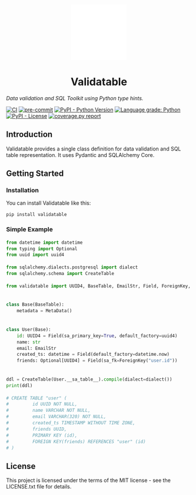 <p align="center">
<img  width="150" height="150" src="https://raw.githubusercontent.com/dcruzf/validatable/main/docs/img/logo.svg">
</p>

<h1 align="center">Validatable</h1>

_Data validation and SQL Toolkit using Python type hints._

[![CI](https://github.com/dcruzf/validatable/actions/workflows/tests.yml/badge.svg)](https://github.com/dcruzf/validatable/actions/workflows/tests.yml)
[![pre-commit](https://github.com/dcruzf/validatable/actions/workflows/pre-commit.yml/badge.svg)](https://github.com/dcruzf/validatable/actions/workflows/pre-commit.yml)
[![PyPI - Python Version](https://img.shields.io/pypi/pyversions/validatable)](https://pypi.org/project/validatable/)
[![Language grade: Python](https://img.shields.io/lgtm/grade/python/g/dcruzf/validatable.svg?logo=lgtm&logoWidth=18)](https://lgtm.com/projects/g/dcruzf/validatable/context:python)
[![PyPI - License](https://img.shields.io/pypi/l/validatable)](https://raw.githubusercontent.com/dcruzf/validatable/main/LICENSE)
[![coverage.py report](https://img.shields.io/badge/dynamic/json?color=success&labelColor=success&label=coverage&logo=github&query=%24.totals.percent_covered_display&suffix=%25&url=https%3A%2F%2Fdcruzf.github.io%2Fvalidatable%2Fcov%2Fcoverage.json)](https://dcruzf.github.io/validatable/cov/)

## Introduction

Validatable provides a single class definition for data validation and SQL table representation. It uses Pydantic and SQLAlchemy Core.

## Getting Started

### Installation

You can install Validatable like this:

```
pip install validatable
```

### Simple Example

```py
from datetime import datetime
from typing import Optional
from uuid import uuid4

from sqlalchemy.dialects.postgresql import dialect
from sqlalchemy.schema import CreateTable

from validatable import UUID4, BaseTable, EmailStr, Field, ForeignKey, MetaData


class Base(BaseTable):
    metadata = MetaData()


class User(Base):
    id: UUID4 = Field(sa_primary_key=True, default_factory=uuid4)
    name: str
    email: EmailStr
    created_ts: datetime = Field(default_factory=datetime.now)
    friends: Optional[UUID4] = Field(sa_fk=ForeignKey("user.id"))


ddl = CreateTable(User.__sa_table__).compile(dialect=dialect())
print(ddl)

# CREATE TABLE "user" (
#         id UUID NOT NULL,
#         name VARCHAR NOT NULL,
#         email VARCHAR(320) NOT NULL,
#         created_ts TIMESTAMP WITHOUT TIME ZONE,
#         friends UUID,
#         PRIMARY KEY (id),
#         FOREIGN KEY(friends) REFERENCES "user" (id)
# )
```

## License

This project is licensed under the terms of the MIT license - see the LICENSE.txt file for details.

